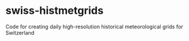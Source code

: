 # swiss-histmetgrids
Code for creating daily high-resolution historical meteorological grids for Switzerland
